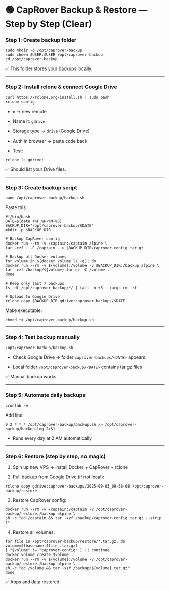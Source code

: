 # **🟢 CapRover Backup & Restore — Step by Step (Clear)**

### **Step 1: Create backup folder**

`sudo mkdir -p /opt/caprover-backup`  
`sudo chown $USER:$USER /opt/caprover-backup`  
`cd /opt/caprover-backup`

✅ This folder stores your backups locally.

---

### **Step 2: Install rclone & connect Google Drive**

`curl https://rclone.org/install.sh | sudo bash`  
`rclone config`

* `n` → new remote

* Name it: `gdrive`

* Storage type → `drive` (Google Drive)

* Auth in browser → paste code back

* Test:

`rclone ls gdrive:`

✅ Should list your Drive files.

---

### **Step 3: Create backup script**

`nano /opt/caprover-backup/backup.sh`

Paste this:

`#!/bin/bash`  
`DATE=$(date +%F_%H-%M-%S)`  
`BACKUP_DIR="/opt/caprover-backup/$DATE"`  
`mkdir -p $BACKUP_DIR`

`# Backup CapRover config`  
`docker run --rm -v /captain:/captain alpine \`  
  `tar -czf - -C /captain . > $BACKUP_DIR/caprover-config.tar.gz`

`# Backup all Docker volumes`  
`for volume in $(docker volume ls -q); do`  
  `docker run --rm -v ${volume}:/volume -v $BACKUP_DIR:/backup alpine \`  
    `tar -czf /backup/${volume}.tar.gz -C /volume .`  
`done`

`# Keep only last 7 backups`  
`ls -dt /opt/caprover-backup/*/ | tail -n +8 | xargs rm -rf`

`# Upload to Google Drive`  
`rclone copy $BACKUP_DIR gdrive:caprover-backups/$DATE`

Make executable:

`chmod +x /opt/caprover-backup/backup.sh`

---

### **Step 4: Test backup manually**

`/opt/caprover-backup/backup.sh`

* Check Google Drive → folder `caprover-backups/<DATE>` appears

* Local folder `/opt/caprover-backup/<DATE>` contains tar.gz files

✅ Manual backup works.

---

### **Step 5: Automate daily backups**

`crontab -e`

Add line:

`0 2 * * * /opt/caprover-backup/backup.sh >> /opt/caprover-backup/backup.log 2>&1`

* Runs every day at 2 AM automatically

---

### **Step 6: Restore (step by step, no magic)**

1. Spin up new VPS → install Docker \+ CapRover \+ rclone

2. Pull backup from Google Drive (if not local):

`rclone copy gdrive:caprover-backups/2025-09-03_09-58-08 /opt/caprover-backup/restore`

3. Restore CapRover config:

`docker run --rm -v /captain:/captain -v /opt/caprover-backup/restore:/backup alpine \`  
  `sh -c "cd /captain && tar -xzf /backup/caprover-config.tar.gz --strip 1"`

4. Restore all volumes:

`for file in /opt/caprover-backup/restore/*.tar.gz; do`  
    `volume=$(basename $file .tar.gz)`  
    `[ "$volume" != "caprover-config" ] || continue`  
    `docker volume create $volume`  
    `docker run --rm -v ${volume}:/volume -v /opt/caprover-backup/restore:/backup alpine \`  
      `sh -c "cd /volume && tar -xzf /backup/${volume}.tar.gz"`  
`done`

✅ Apps and data restored.
